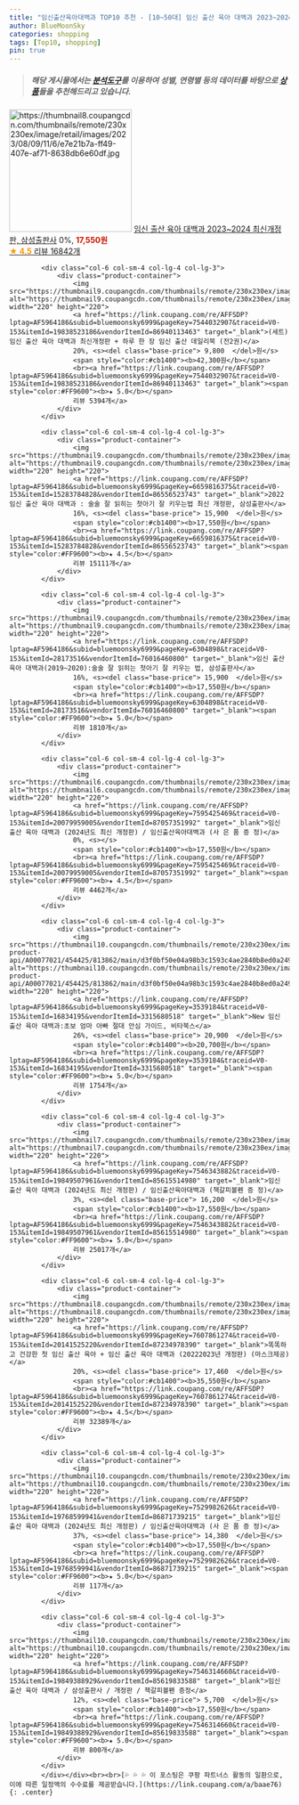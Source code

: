 ```yaml
---
title: "임신출산육아대백과 TOP10 추천 - [10~50대] 임신 출산 육아 대백과 2023~2024 최신개정판, 삼성출판사"
author: BlueMoonSky
categories: shopping
tags: [Top10, shopping]
pin: true
---
```


> ##### 해당 게시물에서는 [**분석도구**](https://itemscout.io/)를 이용하여 **성별**, **연령별** 등의 데이터를 바탕으로 [**상품**](https://link.coupang.com/a/baae76)들을 추천해드리고 있습니다.
<div class="container"><div class="row">
            <div class="col-6 col-sm-4 col-lg-4 col-lg-3">
                <div class="product-container">
                    <img src="https://thumbnail8.coupangcdn.com/thumbnails/remote/230x230ex/image/retail/images/2023/08/09/11/6/e7e21b7a-ff49-407e-af71-8638db6e60df.jpg" alt="https://thumbnail8.coupangcdn.com/thumbnails/remote/230x230ex/image/retail/images/2023/08/09/11/6/e7e21b7a-ff49-407e-af71-8638db6e60df.jpg" width="220" height="220">
                    <a href="https://link.coupang.com/re/AFFSDP?lptag=AF5964186&subid=bluemoonsky6999&pageKey=7526677455&traceid=V0-153&itemId=19752751345&vendorItemId=86827575519" target="_blank">임신 출산 육아 대백과 2023~2024 최신개정판, 삼성출판사</a>
                    0%, <s></s> 
                    <span style="color:#cb1400"><b>17,550원</b></span>
                    <br><a href="https://link.coupang.com/re/AFFSDP?lptag=AF5964186&subid=bluemoonsky6999&pageKey=7526677455&traceid=V0-153&itemId=19752751345&vendorItemId=86827575519" target="_blank"><span style="color:#FF9600"><b>★ 4.5</b></span>
                    리뷰 16842개</a>
                </div>
            </div>
            
            <div class="col-6 col-sm-4 col-lg-4 col-lg-3">
                <div class="product-container">
                    <img src="https://thumbnail9.coupangcdn.com/thumbnails/remote/230x230ex/image/vendor_inventory/4a85/e993b575977f27a23606d6e58cdbfb93dabbc1830019a30ba3bdf13482e1.jpg" alt="https://thumbnail9.coupangcdn.com/thumbnails/remote/230x230ex/image/vendor_inventory/4a85/e993b575977f27a23606d6e58cdbfb93dabbc1830019a30ba3bdf13482e1.jpg" width="220" height="220">
                    <a href="https://link.coupang.com/re/AFFSDP?lptag=AF5964186&subid=bluemoonsky6999&pageKey=7544032907&traceid=V0-153&itemId=19838523186&vendorItemId=86940113463" target="_blank">(세트) 임신 출산 육아 대백과 최신개정판 + 하루 한 장 임신 출산 데일리북 (전2권)</a>
                    20%, <s><del class="base-price"> 9,800  </del>원</s> 
                    <span style="color:#cb1400"><b>42,300원</b></span>
                    <br><a href="https://link.coupang.com/re/AFFSDP?lptag=AF5964186&subid=bluemoonsky6999&pageKey=7544032907&traceid=V0-153&itemId=19838523186&vendorItemId=86940113463" target="_blank"><span style="color:#FF9600"><b>★ 5.0</b></span>
                    리뷰 5394개</a>
                </div>
            </div>
            
            <div class="col-6 col-sm-4 col-lg-4 col-lg-3">
                <div class="product-container">
                    <img src="https://thumbnail9.coupangcdn.com/thumbnails/remote/230x230ex/image/vendor_inventory/fbf9/7be452c54c5c942566bf68461dda478e004a4804e87fc038bcb5d055b3b4.jpg" alt="https://thumbnail9.coupangcdn.com/thumbnails/remote/230x230ex/image/vendor_inventory/fbf9/7be452c54c5c942566bf68461dda478e004a4804e87fc038bcb5d055b3b4.jpg" width="220" height="220">
                    <a href="https://link.coupang.com/re/AFFSDP?lptag=AF5964186&subid=bluemoonsky6999&pageKey=6659816375&traceid=V0-153&itemId=15283784828&vendorItemId=86556523743" target="_blank">2022 임신 출산 육아 대백과 : 술술 잘 읽히는 첫아기 잘 키우는법 최신 개정판, 삼성출판사</a>
                    16%, <s><del class="base-price"> 15,900  </del>원</s> 
                    <span style="color:#cb1400"><b>17,550원</b></span>
                    <br><a href="https://link.coupang.com/re/AFFSDP?lptag=AF5964186&subid=bluemoonsky6999&pageKey=6659816375&traceid=V0-153&itemId=15283784828&vendorItemId=86556523743" target="_blank"><span style="color:#FF9600"><b>★ 4.5</b></span>
                    리뷰 15111개</a>
                </div>
            </div>
            
            <div class="col-6 col-sm-4 col-lg-4 col-lg-3">
                <div class="product-container">
                    <img src="https://thumbnail9.coupangcdn.com/thumbnails/remote/230x230ex/image/vendor_inventory/438a/4981a5c53d4b7ad2c48bfa607986c45f3a0dca13c0a27155dd29787ed47a.jpg" alt="https://thumbnail9.coupangcdn.com/thumbnails/remote/230x230ex/image/vendor_inventory/438a/4981a5c53d4b7ad2c48bfa607986c45f3a0dca13c0a27155dd29787ed47a.jpg" width="220" height="220">
                    <a href="https://link.coupang.com/re/AFFSDP?lptag=AF5964186&subid=bluemoonsky6999&pageKey=6304898&traceid=V0-153&itemId=28173516&vendorItemId=76016460800" target="_blank">임신 출산 육아 대백과(2019~2020):술술 잘 읽히는 첫아기 잘 키우는 법, 삼성출판사</a>
                    16%, <s><del class="base-price"> 15,900  </del>원</s> 
                    <span style="color:#cb1400"><b>17,550원</b></span>
                    <br><a href="https://link.coupang.com/re/AFFSDP?lptag=AF5964186&subid=bluemoonsky6999&pageKey=6304898&traceid=V0-153&itemId=28173516&vendorItemId=76016460800" target="_blank"><span style="color:#FF9600"><b>★ 5.0</b></span>
                    리뷰 1810개</a>
                </div>
            </div>
            
            <div class="col-6 col-sm-4 col-lg-4 col-lg-3">
                <div class="product-container">
                    <img src="https://thumbnail6.coupangcdn.com/thumbnails/remote/230x230ex/image/vendor_inventory/8dcb/6c2d2739b9ef914917f57d3456243478055bf9278c8363a6e20867e78e5c.jpg" alt="https://thumbnail6.coupangcdn.com/thumbnails/remote/230x230ex/image/vendor_inventory/8dcb/6c2d2739b9ef914917f57d3456243478055bf9278c8363a6e20867e78e5c.jpg" width="220" height="220">
                    <a href="https://link.coupang.com/re/AFFSDP?lptag=AF5964186&subid=bluemoonsky6999&pageKey=7595425469&traceid=V0-153&itemId=20079959005&vendorItemId=87057351992" target="_blank">임신 출산 육아 대백과 (2024년도 최신 개정판) / 임신출산육아대백과 (사 은 품 증 정)</a>
                    0%, <s></s> 
                    <span style="color:#cb1400"><b>17,550원</b></span>
                    <br><a href="https://link.coupang.com/re/AFFSDP?lptag=AF5964186&subid=bluemoonsky6999&pageKey=7595425469&traceid=V0-153&itemId=20079959005&vendorItemId=87057351992" target="_blank"><span style="color:#FF9600"><b>★ 4.5</b></span>
                    리뷰 4462개</a>
                </div>
            </div>
            
            <div class="col-6 col-sm-4 col-lg-4 col-lg-3">
                <div class="product-container">
                    <img src="https://thumbnail10.coupangcdn.com/thumbnails/remote/230x230ex/image/retail-product-api/A00077021/454425/813862/main/d3f0bf50e04a98b3c1593c4ae2840b8ed0a24906873a0b4d049914fc41cd5915.jpg" alt="https://thumbnail10.coupangcdn.com/thumbnails/remote/230x230ex/image/retail-product-api/A00077021/454425/813862/main/d3f0bf50e04a98b3c1593c4ae2840b8ed0a24906873a0b4d049914fc41cd5915.jpg" width="220" height="220">
                    <a href="https://link.coupang.com/re/AFFSDP?lptag=AF5964186&subid=bluemoonsky6999&pageKey=3539184&traceid=V0-153&itemId=16834195&vendorItemId=3315680518" target="_blank">New 임신 출산 육아 대백과:초보 엄마 아빠 절대 안심 가이드, 비타북스</a>
                    26%, <s><del class="base-price"> 20,900  </del>원</s> 
                    <span style="color:#cb1400"><b>20,700원</b></span>
                    <br><a href="https://link.coupang.com/re/AFFSDP?lptag=AF5964186&subid=bluemoonsky6999&pageKey=3539184&traceid=V0-153&itemId=16834195&vendorItemId=3315680518" target="_blank"><span style="color:#FF9600"><b>★ 5.0</b></span>
                    리뷰 1754개</a>
                </div>
            </div>
            
            <div class="col-6 col-sm-4 col-lg-4 col-lg-3">
                <div class="product-container">
                    <img src="https://thumbnail7.coupangcdn.com/thumbnails/remote/230x230ex/image/vendor_inventory/c56d/ce3fba0251ccfbebaeb6afcc57ef7aa9e7048e2d4cbccdd00b96243e69e0.jpg" alt="https://thumbnail7.coupangcdn.com/thumbnails/remote/230x230ex/image/vendor_inventory/c56d/ce3fba0251ccfbebaeb6afcc57ef7aa9e7048e2d4cbccdd00b96243e69e0.jpg" width="220" height="220">
                    <a href="https://link.coupang.com/re/AFFSDP?lptag=AF5964186&subid=bluemoonsky6999&pageKey=7546343882&traceid=V0-153&itemId=19849507961&vendorItemId=85615514980" target="_blank">임신 출산 육아 대백과 (2024년도 최신 개정판) / 임신출산육아대백과 (책갈피볼펜 증 정)</a>
                    3%, <s><del class="base-price"> 16,200  </del>원</s> 
                    <span style="color:#cb1400"><b>17,550원</b></span>
                    <br><a href="https://link.coupang.com/re/AFFSDP?lptag=AF5964186&subid=bluemoonsky6999&pageKey=7546343882&traceid=V0-153&itemId=19849507961&vendorItemId=85615514980" target="_blank"><span style="color:#FF9600"><b>★ 5.0</b></span>
                    리뷰 25017개</a>
                </div>
            </div>
            
            <div class="col-6 col-sm-4 col-lg-4 col-lg-3">
                <div class="product-container">
                    <img src="https://thumbnail8.coupangcdn.com/thumbnails/remote/230x230ex/image/vendor_inventory/b768/61704da23768d7d3d577249223fa602b63095c911b39117cb314b97d6cbe.jpg" alt="https://thumbnail8.coupangcdn.com/thumbnails/remote/230x230ex/image/vendor_inventory/b768/61704da23768d7d3d577249223fa602b63095c911b39117cb314b97d6cbe.jpg" width="220" height="220">
                    <a href="https://link.coupang.com/re/AFFSDP?lptag=AF5964186&subid=bluemoonsky6999&pageKey=7607861274&traceid=V0-153&itemId=20141525220&vendorItemId=87234978390" target="_blank">똑똑하고 건강한 첫 임신 출산 육아 + 임신 출산 육아 대백과 (20222023년 개정판) (마스크제공)</a>
                    20%, <s><del class="base-price"> 17,460  </del>원</s> 
                    <span style="color:#cb1400"><b>35,550원</b></span>
                    <br><a href="https://link.coupang.com/re/AFFSDP?lptag=AF5964186&subid=bluemoonsky6999&pageKey=7607861274&traceid=V0-153&itemId=20141525220&vendorItemId=87234978390" target="_blank"><span style="color:#FF9600"><b>★ 4.5</b></span>
                    리뷰 32389개</a>
                </div>
            </div>
            
            <div class="col-6 col-sm-4 col-lg-4 col-lg-3">
                <div class="product-container">
                    <img src="https://thumbnail10.coupangcdn.com/thumbnails/remote/230x230ex/image/vendor_inventory/5e7a/9ab7956014803e9478b60adb1a8ac4d48826dd1c343a5fb4ced0b6572beb.jpg" alt="https://thumbnail10.coupangcdn.com/thumbnails/remote/230x230ex/image/vendor_inventory/5e7a/9ab7956014803e9478b60adb1a8ac4d48826dd1c343a5fb4ced0b6572beb.jpg" width="220" height="220">
                    <a href="https://link.coupang.com/re/AFFSDP?lptag=AF5964186&subid=bluemoonsky6999&pageKey=7529982626&traceid=V0-153&itemId=19768599941&vendorItemId=86871739215" target="_blank">임신 출산 육아 대백과 (2024년도 최신 개정판) / 임신출산육아대백과 (사 은 품 증 정)</a>
                    37%, <s><del class="base-price"> 14,380  </del>원</s> 
                    <span style="color:#cb1400"><b>17,550원</b></span>
                    <br><a href="https://link.coupang.com/re/AFFSDP?lptag=AF5964186&subid=bluemoonsky6999&pageKey=7529982626&traceid=V0-153&itemId=19768599941&vendorItemId=86871739215" target="_blank"><span style="color:#FF9600"><b>★ 5.0</b></span>
                    리뷰 117개</a>
                </div>
            </div>
            
            <div class="col-6 col-sm-4 col-lg-4 col-lg-3">
                <div class="product-container">
                    <img src="https://thumbnail10.coupangcdn.com/thumbnails/remote/230x230ex/image/vendor_inventory/bf97/1687553f764041c0b2f4ac0c1713765125292f807c0d21d28f7ef5c8d414.jpg" alt="https://thumbnail10.coupangcdn.com/thumbnails/remote/230x230ex/image/vendor_inventory/bf97/1687553f764041c0b2f4ac0c1713765125292f807c0d21d28f7ef5c8d414.jpg" width="220" height="220">
                    <a href="https://link.coupang.com/re/AFFSDP?lptag=AF5964186&subid=bluemoonsky6999&pageKey=7546314660&traceid=V0-153&itemId=19849388929&vendorItemId=85619833588" target="_blank">임신 출산 육아 대백과 / 삼성출판사 / 개정판 / 책갈피볼펜 증정</a>
                    12%, <s><del class="base-price"> 5,700  </del>원</s> 
                    <span style="color:#cb1400"><b>17,550원</b></span>
                    <br><a href="https://link.coupang.com/re/AFFSDP?lptag=AF5964186&subid=bluemoonsky6999&pageKey=7546314660&traceid=V0-153&itemId=19849388929&vendorItemId=85619833588" target="_blank"><span style="color:#FF9600"><b>★ 5.0</b></span>
                    리뷰 800개</a>
                </div>
            </div>
            </div></div><br><br>[💦 💦 💦 이 포스팅은 쿠팡 파트너스 활동의 일환으로, 이에 따른 일정액의 수수료를 제공받습니다.](https://link.coupang.com/a/baae76){: .center}
